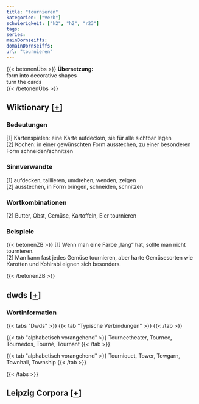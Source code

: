 ```yaml
---
title: "tournieren"
kategorien: ["Verb"]
schwierigkeit: ["k2", "h2", "r23"]
tags:
series:
mainDornseiffs:
domainDornseiffs:
url: "tournieren"
---
```


{{< betonenÜbs >}}
**Übersetzung:**  
form into decorative shapes  
turn the cards  
{{< /betonenÜbs >}}

## Wiktionary [[+](https://de.wiktionary.org/wiki/tournieren)]

### Bedeutungen
[1] Kartenspielen: eine Karte aufdecken, sie für alle sichtbar legen  
[2] Kochen: in einer gewünschten Form ausstechen, zu einer besonderen Form schneiden/schnitzen  

### Sinnverwandte
[1] aufdecken, taillieren, umdrehen, wenden, zeigen  
[2] ausstechen, in Form bringen, schneiden, schnitzen  

### Wortkombinationen
[2] Butter, Obst, Gemüse, Kartoffeln, Eier tournieren  

### Beispiele
{{< betonenZB >}}
[1] Wenn man eine Farbe „lang“ hat, sollte man nicht tournieren.  
[2] Man kann fast jedes Gemüse tournieren, aber harte Gemüsesorten wie Karotten und Kohlrabi eignen sich besonders.  

{{< /betonenZB >}}


## dwds [[+](https://www.dwds.de/wb/tournieren)]

### Wortinformation
{{< tabs "Dwds" >}}
{{< tab "Typische Verbindungen" >}}
{{< /tab >}}

{{< tab "alphabetisch vorangehend" >}}
Tourneetheater, Tournee, Tournedos, Tourné, Tournant
{{< /tab >}}

{{< tab "alphabetisch vorangehend" >}}
Tourniquet, Tower, Towgarn, Townhall, Township
{{< /tab >}}

{{< /tabs >}}

## Leipzig Corpora [[+](https://corpora.uni-leipzig.de/en/res?word=tournieren&corpusId=deu_newscrawl-public_2018)]

